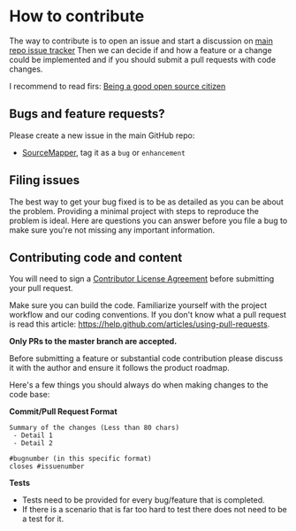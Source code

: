 # How to contribute

The way to contribute is to open an issue and start a discussion on [main repo issue tracker](https://github.com/alekshura/SourceMapper/issues)
Then we can decide if and how a feature or a change could be implemented and if you should submit a pull requests with code changes.

I recommend to read firs: [Being a good open source citizen](https://hackernoon.com/being-a-good-open-source-citizen-9060d0ab9732#.x3hocgw85)

## Bugs and feature requests?
Please create a new issue in the main GitHub repo:

* [SourceMapper](https://github.com/alekshura/SourceMapper/issues), tag it as a `bug` or `enhancement`

## Filing issues
The best way to get your bug fixed is to be as detailed as you can be about the problem.
Providing a minimal project with steps to reproduce the problem is ideal.
Here are questions you can answer before you file a bug to make sure you're not missing any important information.

## Contributing code and content
You will need to sign a [Contributor License Agreement](https://cla.dotnetfoundation.org/) before submitting your pull request.

Make sure you can build the code. Familiarize yourself with the project workflow and our coding conventions. 
If you don't know what a pull request is read this article: https://help.github.com/articles/using-pull-requests.

**Only PRs to the master branch are accepted.**

Before submitting a feature or substantial code contribution please discuss it with the author and ensure it follows the product roadmap. 

Here's a few things you should always do when making changes to the code base:

**Commit/Pull Request Format**

```
Summary of the changes (Less than 80 chars)
 - Detail 1
 - Detail 2

#bugnumber (in this specific format)
closes #issuenumber
```

**Tests**

-  Tests need to be provided for every bug/feature that is completed.
-  If there is a scenario that is far too hard to test there does not need to be a test for it.
